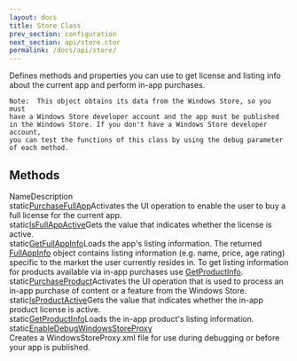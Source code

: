 ```yaml
---
layout: docs
title: Store Class
prev_section: configuration
next_section: api/store.ctor
permalink: /docs/api/store/	
---
```


Defines methods and properties you can use to get license and listing info about the current app and perform in-app purchases.

    Note:  This object obtains its data from the Windows Store, so you must 
    have a Windows Store developer account and the app must be published 
    in the Windows Store. If you don't have a Windows Store developer account, 
    you can test the functions of this class by using the debug parameter 
    of each method.

## Methods 
<span class="header type_column"></span><span class="header name_column">Name</span><span class="header description_column">Description</span><br>
<span class="type_column">static</span><span class="name_column">[PurchaseFullApp][]</span><span class="description_column">Activates the UI operation to enable the user to buy a full license for the current app.</span><br>
<span class="type_column">static</span><span class="name_column">[IsFullAppActive][]</span><span class="description_column">Gets the value that indicates whether the license is active.</span><br>
<span class="type_column">static</span><span class="name_column">[GetFullAppInfo][]</span><span class="description_column">Loads the app's listing information.
The returned [FullAppInfo][] object contains listing information (e.g. name, price, age rating) specific to the market the user currently resides in. To get listing information for products available via in-app purchases use [GetProductInfo][].</span><br>
<span class="type_column">static</span><span class="name_column">[PurchaseProduct][]</span><span class="description_column">Activates the UI operation that is used to process an in-app purchase of content or a feature from the Windows Store.</span><br>
<span class="type_column">static</span><span class="name_column">[IsProductActive][]</span><span class="description_column">Gets the value that indicates whether the in-app product license is active.</span><br>
<span class="type_column">static</span><span class="name_column">[GetProductInfo][]</span><span class="description_column">Loads the in-app product's listing information.</span><br>
<span class="type_column">static</span><span class="name_column">[EnableDebugWindowsStoreProxy][]</span><span class="description_column"><br>Creates a WindowsStoreProxy.xml file for use during debugging or before your app is published.</span><br>

[PurchaseFullApp]: {{site.github.url}}/docs/api/store.purchasefullapp
[IsFullAppActive]: {{site.github.url}}/docs/api/store.isfullappactive
[GetFullAppInfo]: {{site.github.url}}/docs/api/store.getfullappinfo
[PurchaseProduct]: {{site.github.url}}/docs/api/store.purchaseproduct
[IsProductActive]: {{site.github.url}}/docs/api/store.isproductactive
[GetProductInfo]: {{site.github.url}}/docs/api/store.getproductinfo
[EnableDebugWindowsStoreProxy]: {{site.github.url}}/docs/api/store.enabledebugwindowsstoreproxy
[FullAppInfo]: {{site.github.url}}/docs/api/store.fullappinfo